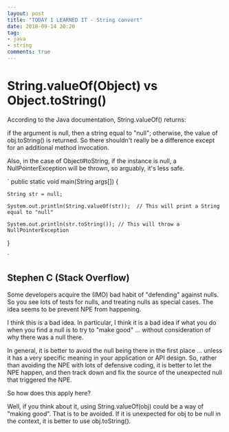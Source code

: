 ```yaml
---
layout: post
title: "TODAY I LEARNED IT - String convert"
date: 2018-09-14 20:20
tag:
- java
- string
comments: true
---
```


# String.valueOf(Object) vs Object.toString()

According to the Java documentation, String.valueOf() returns:

if the argument is null, then a string equal to "null"; otherwise, the value of obj.toString() is returned.
So there shouldn't really be a difference except for an additional method invocation.

Also, in the case of Object#toString, if the instance is null, a NullPointerException will be thrown, so arguably, it's less safe.

`
public static void main(String args[]) {

    String str = null;
    
    System.out.println(String.valueOf(str));  // This will print a String equal to "null"
    
    System.out.println(str.toString()); // This will throw a NullPointerException
    
}

`

## Stephen C (Stack Overflow)

Some developers acquire the (IMO) bad habit of "defending" against nulls. So you see lots of tests for nulls, and treating nulls as special cases. The idea seems to be prevent NPE from happening.

I think this is a bad idea. In particular, I think it is a bad idea if what you do when you find a null is to try to "make good" ... without consideration of why there was a null there.

In general, it is better to avoid the null being there in the first place ... unless it has a very specific meaning in your application or API design. So, rather than avoiding the NPE with lots of defensive coding, it is better to let the NPE happen, and then track down and fix the source of the unexpected null that triggered the NPE.

So how does this apply here?

Well, if you think about it, using String.valueOf(obj) could be a way of "making good". That is to be avoided. If it is unexpected for obj to be null in the context, it is better to use obj.toString().
